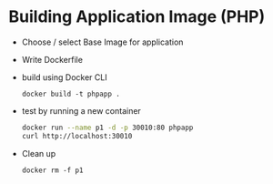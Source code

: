 # Building Application Image (PHP)

- Choose / select Base Image for application 
- Write Dockerfile 
- build using Docker CLI

    `docker build -t phpapp . `

- test by running a new container

    ```bash
    docker run --name p1 -d -p 30010:80 phpapp
    curl http://localhost:30010
    ```

- Clean up

    `docker rm -f p1`
